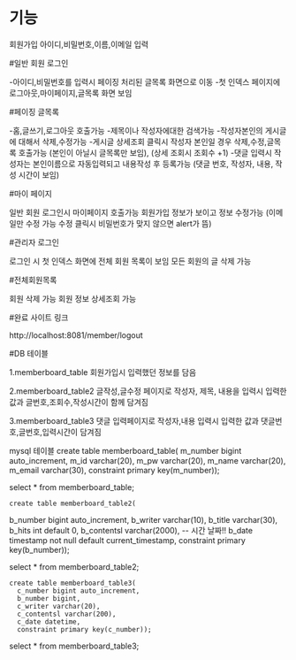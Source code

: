 # 기능
회원가입
아이디,비밀번호,이름,이메일 입력

#일반 회원 로그인

-아이디,비밀번호를 입력시 페이징 처리된 글목록 화면으로 이동
-첫 인덱스 페이지에 로그아웃,마이페이지,글목록 화면 보임

#페이징 글목록

-홈,글쓰기,로그아웃 호출가능
-제목이나 작성자에대한 검색가능
-작성자본인의 게시글에 대해서 삭제,수정가능
-게시글 상세조회 클릭시 작성자 본인일 경우 삭제,수정,글목록 호출가능 (본인이 아닐시 글목록만 보임), (상세 조회시 조회수 +1)
-댓글 입력시 작성자는 본인이름으로 자동입력되고 내용작성 후 등록가능 (댓글 번호, 작성자, 내용, 작성 시간이 보임)

#마이 페이지

일반 회원 로그인시 마이페이지 호출가능
회원가입 정보가 보이고 정보 수정가능 (이메일만 수정 가능 수정 클릭시 비밀번호가 맞지 않으면 alert가 뜸)

#관리자 로그인

로그인 시 첫 인덱스 화면에 전체 회원 목록이 보임
모든 회원의 글 삭제 가능

#전체회원목록

회원 삭제 가능
회원 정보 상세조회 가능

#완료 사이트 링크 

http://localhost:8081/member/logout

#DB 테이블

1.memberboard_table
회원가입시 입력했던 정보를 담음

2.memberboard_table2
글작성,글수정 페이지로 작성자, 제목, 내용을 입력시
입력한 값과 글번호,조회수,작성시간이 함께 담겨짐

3.memberboard_table3
댓글 입력페이지로 작성자,내용 입력시
입력한 값과 댓글번호,글번호,입력시간이 담겨짐




mysql 테이블
create table memberboard_table(
	m_number bigint auto_increment,
    m_id varchar(20),
    m_pw varchar(20),
    m_name varchar(20),
    m_email varchar(30),
	constraint primary key(m_number));
    
select * from memberboard_table;
    
    create table memberboard_table2(
   b_number bigint auto_increment,
    b_writer varchar(10),
    b_title varchar(30),
    b_hits int default 0,
    b_contentsl varchar(2000),
    -- 시간 날짜!!
    b_date timestamp not null default current_timestamp,
    constraint primary key(b_number));
    
select * from memberboard_table2;
    
    create table memberboard_table3(
      c_number bigint auto_increment,
      b_number bigint,
      c_writer varchar(20),
      c_contentsl varchar(200),
      c_date datetime,
      constraint primary key(c_number));
    
select * from memberboard_table3;



